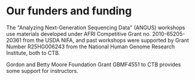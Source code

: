 # Our funders and funding

The "Analyzing Next-Generation Sequencing Data" (ANGUS) workshops use
materials developed under AFRI Competitive Grant no. 2010-65205-20361
from the USDA NIFA, and past workshops were supported by Grant Number
R25HG006243 from the National Human Genome Research Institute, both to
CTB.

Gordon and Betty Moore Foundation Grant GBMF4551 to CTB provides some support
for instructors.

